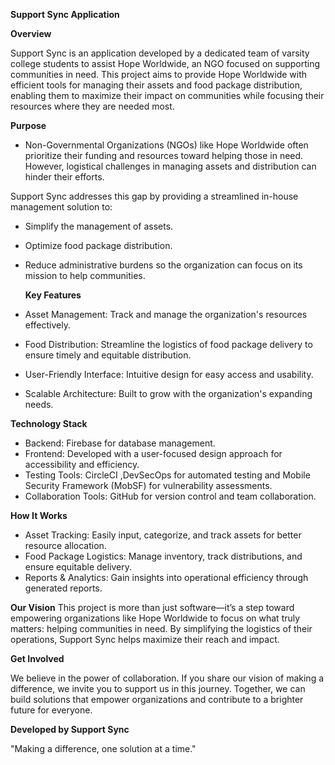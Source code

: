 **Support Sync Application**

**Overview**

Support Sync is an application developed by a dedicated team of varsity college students to assist Hope Worldwide, an NGO focused on supporting communities in need. This project aims to provide Hope Worldwide with efficient tools for managing their assets and food package distribution, enabling them to maximize their impact on communities while focusing their resources where they are needed most.

**Purpose**

  - Non-Governmental Organizations (NGOs) like Hope Worldwide often prioritize their funding and resources toward helping those in need. However, logistical challenges in managing assets and distribution can hinder their efforts.
  
  Support Sync addresses this gap by providing a streamlined in-house management solution to:
- Simplify the management of assets.
- Optimize food package distribution.
- Reduce administrative burdens so the organization can focus on its mission to help communities.
 
  **Key Features**
- Asset Management: Track and manage the organization's resources effectively.
- Food Distribution: Streamline the logistics of food package delivery to ensure timely and equitable distribution.
- User-Friendly Interface: Intuitive design for easy access and usability.
- Scalable Architecture: Built to grow with the organization's expanding needs.

 **Technology Stack**
 
 - Backend: Firebase for database management.
 - Frontend: Developed with a user-focused design approach for accessibility and efficiency.
 - Testing Tools: CircleCI ,DevSecOps for automated testing and Mobile Security Framework (MobSF) for vulnerability assessments.
 - Collaboration Tools: GitHub for version control and team collaboration.

**How It Works**

- Asset Tracking: Easily input, categorize, and track assets for better resource allocation.
- Food Package Logistics: Manage inventory, track distributions, and ensure equitable delivery.
- Reports & Analytics: Gain insights into operational efficiency through generated reports.

**Our Vision**
This project is more than just software—it’s a step toward empowering organizations like Hope Worldwide to focus on what truly matters: helping communities in need. By simplifying the logistics of their operations, Support Sync helps maximize their reach and impact.

**Get Involved**

We believe in the power of collaboration. If you share our vision of making a difference, we invite you to support us in this journey. Together, we can build solutions that empower organizations and contribute to a brighter future for everyone.

**Developed by Support Sync**

"Making a difference, one solution at a time."
